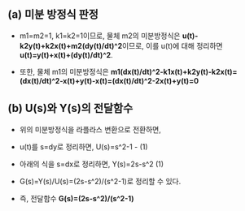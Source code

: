 ## (a) 미분 방정식 판정
* m1=m2=1, k1=k2=1이므로, 물체 m2의 미분방정식은 **u(t)-k2y(t)+k2x(t)+m2(dy(t)/dt)^2**이므로, 이를 u(t)에 대해 정리하면 **u(t)=y(t)+x(t)+(dy(t)/dt)^2**.

* 또한, 물체 m1의 미분방정식은 **m1(dx(t)/dt)^2-k1x(t)+k2y(t)-k2x(t)=(dx(t)/dt)^2-x(t)+y(t)-x(t)=(dx(t)/dt)^2-2x(t)+y(t)=0**

## (b) U(s)와 Y(s)의 전달함수
* 위의 미분방정식을 라플라스 변환으로 전환하면,
* u(t)를 s=dy로 정리하면, U(s)=s^2-1  -  (1)
* 아래의 식을 s=dx로 정리하면, Y(s)=2s-s^2 (1)

* G(s)=Y(s)/U(s)=(2s-s^2)/(s^2-1)로 정리할 수 있다.
* 즉, 전달함수 **G(s)=(2s-s^2)/(s^2-1)**
